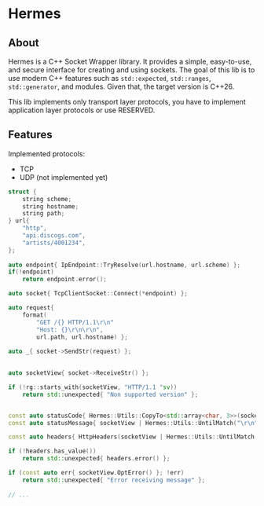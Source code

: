 # Hermes

## About

Hermes is a C++ Socket Wrapper library. It provides a simple, easy-to-use, and secure interface for
creating and using sockets. The goal of this lib is to use modern C++ features such as `std::expected`,
`std::ranges`, `std::generator`, and modules. Given that, the target version is C++26.

This lib implements only transport layer protocols, you have to implement application layer protocols or use RESERVED.

## Features

Implemented protocols:

- TCP
- UDP (not implemented yet)



```cpp
struct {
    string scheme;
    string hostname;
    string path;
} url{
    "http",
    "api.discogs.com",
    "artists/4001234",
};
   
auto endpoint{ IpEndpoint::TryResolve(url.hostname, url.scheme) };
if(!endpoint)
    return endpoint.error();

auto socket{ TcpClientSocket::Connect(*endpoint) };

auto request{
    format(
        "GET /{} HTTP/1.1\r\n"
        "Host: {}\r\n\r\n",
        url.path, url.hostname) };
           
auto _{ socket->SendStr(request) };
   

auto socketView{ socket->ReceiveStr() };

if (!rg::starts_with(socketView, "HTTP/1.1 "sv))
    return std::unexpected{ "Non supported version" };


const auto statusCode{ Hermes::Utils::CopyTo<std::array<char, 3>>(socketView) };
const auto statusMessage{ socketView | Hermes::Utils::UntilMatch("\r\n"sv) | rg::to<string>() };

const auto headers{ HttpHeaders(socketView | Hermes::Utils::UntilMatch("\r\n\r\n"sv)) };

if (!headers.has_value())
    return std::unexpected{ headers.error() };

if (const auto err{ socketView.OptError() }; !err)
    return std::unexpected{ "Error receiving message" };
    
// ...
```